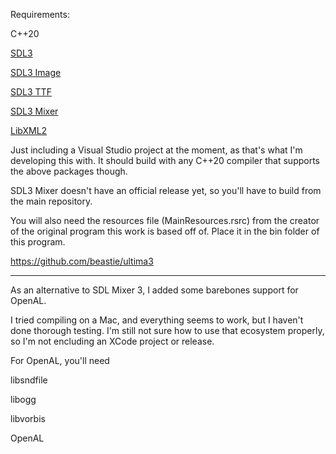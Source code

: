 Requirements:

C++20

[SDL3](https://github.com/libsdl-org/SDL/releases/tag/release-3.2.10)

[SDL3 Image](https://github.com/libsdl-org/SDL_image/releases)

[SDL3 TTF](https://github.com/libsdl-org/SDL_ttf/releases/preview-3.1.0)

[SDL3 Mixer](https://github.com/libsdl-org/SDL_mixer/)

[LibXML2](https://github.com/GNOME/libxml2)

Just including a Visual Studio project at the moment, as that's what I'm developing this with.  It should build with any C++20 compiler that supports the above packages though.

SDL3 Mixer doesn't have an official release yet, so you'll have to build from the main repository.

You will also need the resources file (MainResources.rsrc) from the creator of the original program this work is based off of.  Place it in the bin folder of this program.

https://github.com/beastie/ultima3

*******************************************************************************

As an alternative to SDL Mixer 3, I added some barebones support for OpenAL.

I tried compiling on a Mac, and everything seems to work, but I haven't done thorough testing.  I'm still not sure how to use that ecosystem properly, so I'm not encluding an XCode project or release.

For OpenAL, you'll need

libsndfile

libogg

libvorbis

OpenAL
